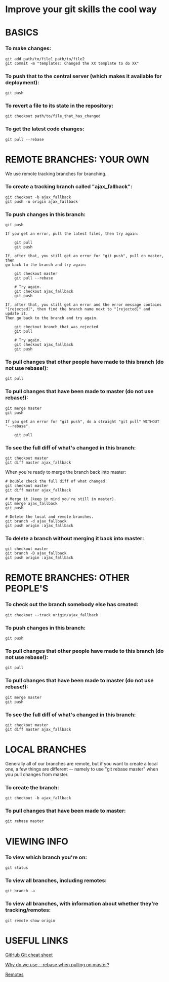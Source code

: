 
# Improve your git skills the cool way

# BASICS

### To make changes:

	git add path/to/file1 path/to/file2
	git commit -m "templates: Changed the XX template to do XX"

### To push that to the central server (which makes it available for deployment):

	git push

### To revert a file to its state in the repository:

	git checkout path/to/file_that_has_changed

### To get the latest code changes:

	git pull --rebase


# REMOTE BRANCHES: YOUR OWN

We use remote tracking branches for branching.

### To create a tracking branch called "ajax_fallback":

	git checkout -b ajax_fallback
	git push -u origin ajax_fallback

### To push changes in this branch:

	git push

	If you get an error, pull the latest files, then try again:

		git pull
		git push

	If, after that, you still get an error for "git push", pull on master, then
	go back to the branch and try again:

		git checkout master
		git pull --rebase

		# Try again.
		git checkout ajax_fallback
		git push

	If, after that, you still get an error and the error message contains
	"[rejected]", then find the branch name next to "[rejected]" and update it.
	Then go back to the branch and try again.

		git checkout branch_that_was_rejected
		git pull

		# Try again.
		git checkout ajax_fallback
		git push

### To pull changes that other people have made to this branch (do not use rebase!):

	git pull

### To pull changes that have been made to master (do not use rebase!):

	git merge master
	git push

	If you get an error for "git push", do a straight "git pull" WITHOUT "--rebase".

		git pull

### To see the full diff of what's changed in this branch:

	git checkout master
	git diff master ajax_fallback

When you're ready to merge the branch back into master:

	# Double check the full diff of what changed.
	git checkout master
	git diff master ajax_fallback

	# Merge it (keep in mind you're still in master).
	git merge ajax_fallback
	git push

	# Delete the local and remote branches.
	git branch -d ajax_fallback
	git push origin :ajax_fallback

### To delete a branch without merging it back into master:

	git checkout master
	git branch -D ajax_fallback
	git push origin :ajax_fallback


# REMOTE BRANCHES: OTHER PEOPLE'S


### To check out the branch somebody else has created:

	git checkout --track origin/ajax_fallback

### To push changes in this branch:

	git push

### To pull changes that other people have made to this branch (do not use rebase!):

	git pull

### To pull changes that have been made to master (do not use rebase!):

	git merge master
	git push

### To see the full diff of what's changed in this branch:

	git checkout master
	git diff master ajax_fallback


# LOCAL BRANCHES

Generally all of our branches are remote, but if you want to create a local one,
a few things are different -- namely to use "git rebase master" when you pull
changes from master.

### To create the branch:

	git checkout -b ajax_fallback

### To pull changes that have been made to master:

	git rebase master


# VIEWING INFO


### To view which branch you're on:

	git status

### To view all branches, including remotes:

	git branch -a

### To view all branches, with information about whether they're tracking/remotes:

	git remote show origin


# USEFUL LINKS


[GitHub Git cheat sheet](http://help.github.com/git-cheat-sheets/)

[Why do we use --rebase when pulling on master?](http://gitready.com/advanced/2009/02/11/pull-with-rebase.html)

[Remotes](http://progit.org/book/ch3-5.html)

